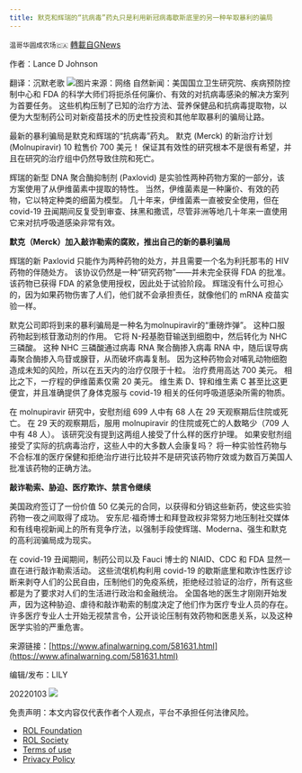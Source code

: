 ```yaml
---
title: 默克和辉瑞的“抗病毒”药丸只是利用新冠病毒歇斯底里的另一种牟取暴利的骗局
---
```

`温哥华圆成农场🇨🇦` [轉載自GNews](https://gnews.org/zh-hans/1819216/)

作者：Lance D Johnson

翻译：沉默老歌
![](https://assets.gnews.org/wp-content/uploads/2021/11/Covid-vaccine-world-edited.jpg)图片来源：网络
自然新闻：美国国立卫生研究院、疾病预防控制中心和 FDA 的科学大师们将扼杀任何廉价、有效的对抗病毒感染的解决方案列为首要任务。 这些机构压制了已知的治疗方法、营养保健品和抗病毒提取物，以便为大型制药公司对新疫苗技术的历史性投资和其他牟取暴利的骗局让路。

最新的暴利骗局是默克和辉瑞的“抗病毒”药丸。 默克 (Merck) 的新治疗计划 (Molnupiravir) 10 粒售价 700 美元！ 保证其有效性的研究根本不是很有希望，并且在研究的治疗组中仍然导致住院和死亡。

辉瑞的新型 DNA 聚合酶抑制剂 (Paxlovid) 是实验性两种药物方案的一部分，该方案使用了从伊维菌素中提取的特性。 当然，伊维菌素是一种廉价、有效的药物，它以特定种类的细菌为模型。 几十年来，伊维菌素一直被安全使用，但在 covid-19 丑闻期间反复受到审查、抹黑和撒谎，尽管非洲等地几十年来一直使用它来对抗呼吸道感染非常有效。

**默克（Merck）加入敲诈勒索的腐败，推出自己的新的暴利骗局**

辉瑞的新 Paxlovid 只能作为两种药物的处方，并且需要一个名为利托那韦的 HIV 药物的伴随处方。 该协议仍然是一种“研究药物”——并未完全获得 FDA 的批准。 该药物已获得 FDA 的紧急使用授权，因此处于试验阶段。 辉瑞没有什么可担心的，因为如果药物伤害了人们，他们就不会承担责任，就像他们的 mRNA 疫苗实验一样。

默克公司即将到来的暴利骗局是一种名为molnupiravir的“重磅炸弹”。 这种口服药物起到核苷激动剂的作用。 它将 N-羟基胞苷输送到细胞中，然后转化为 NHC 三磷酸。 这种 NHC 三磷酸通过病毒 RNA 聚合酶掺入病毒 RNA 中，随后误导病毒聚合酶掺入鸟苷或腺苷，从而破坏病毒复制。 因为这种药物会对哺乳动物细胞造成未知的风险，所以在五天内的治疗仅限于十粒。 治疗费用高达 700 美元。 相比之下，一疗程的伊维菌素仅需 20 美元。 维生素 D、锌和维生素 C 甚至比这更便宜，并且准确提供了身体克服与 covid-19 相关的任何呼吸道感染所需的物质。

在 molnupiravir 研究中，安慰剂组 699 人中有 68 人在 29 天观察期后住院或死亡。 在 29 天的观察期后，服用 molnupiravir 的住院或死亡的人数略少（709 人中有 48 人）。 该研究没有提到这两组人接受了什么样的医疗护理。 如果安慰剂组接受了实际的抗病毒治疗，这些人中的大多数人会康复吗？ 将一种实验性药物与不合标准的医疗保健和拒绝治疗进行比较并不是研究该药物疗效或为数百万美国人批准该药物的正确方法。

**敲诈勒索、胁迫、医疗欺诈、禁言令继续**

美国政府签订了一份价值 50 亿美元的合同，以获得和分销这些新药，使这些实验药物一夜之间取得了成功。 安东尼·福奇博士和拜登政权非常努力地压制社交媒体和有线电视新闻上的所有竞争疗法，以强制手段使辉瑞、Moderna、强生和默克的高利润骗局成为现实。

在 covid-19 丑闻期间，制药公司以及 Fauci 博士的 NIAID、CDC 和 FDA 显然一直在进行敲诈勒索活动。 这些流氓机构利用 covid-19 的歇斯底里和欺诈性医疗诊断来剥夺人们的公民自由，压制他们的免疫系统，拒绝经过验证的治疗，所有这些都是为了要求对人们的生活进行政治和金融统治。 全国各地的医生才刚刚开始发声，因为这种胁迫、虐待和敲诈勒索的制度决定了他们作为医疗专业人员的存在。 许多医疗专业人士开始无视禁言令，公开谈论压制有效药物和医患关系，以及这种医学实验的严重危害。

来源链接：[https://www.afinalwarning.com/581631.html](https://www.afinalwarning.com/581631.html)

编辑/发布：LILY

20220103
![](https://assets.gnews.org/wp-content/uploads/2021/11/農場文宣-2.jpg)


 

免责声明：本文内容仅代表作者个人观点，平台不承担任何法律风险。

- [ROL Foundation](https://rolfoundation.org/)
- [ROL Society](https://rolsociety.org/)
- [Terms of use](https://gnews.org/terms-of-use-3/)
- [Privacy Policy](https://gnews.org/privacy-policy/)
